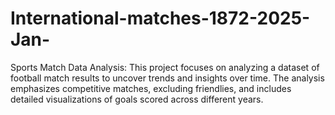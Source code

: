 # International-matches-1872-2025-Jan-
Sports Match Data Analysis:
This project focuses on analyzing a dataset of football match results to uncover trends and insights over time. The analysis emphasizes competitive matches, excluding friendlies, and includes detailed visualizations of goals scored across different years.
